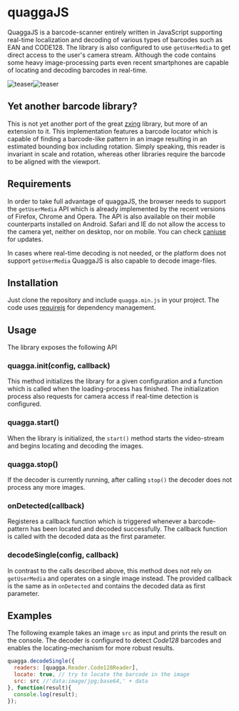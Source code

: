 quaggaJS
========

QuaggaJS is a barcode-scanner entirely written in JavaScript supporting real-time localization and decoding of various types of barcodes such as EAN and CODE128. The library is also configured to use `getUserMedia` to get direct access to the user's camera stream. Although the code contains some heavy image-processing parts even recent smartphones are capable of locating and decoding  barcodes in real-time.

![teaser][teaser_left]![teaser][teaser_right]


## Yet another barcode library?

This is not yet another port of the great [zxing][zxing_github] library, but more of an extension to it. This implementation features a barcode locator which is capable of finding a barcode-like pattern in an image resulting in an estimated bounding box including rotation. Simply speaking, this reader is invariant in scale and rotation, whereas other libraries require the barcode to be aligned with the viewport.


## Requirements

In order to take full advantage of quaggaJS, the browser needs to support the `getUserMedia` API which is already implemented by the recent versions of Firefox, Chrome and Opera. The API is also available on their mobile counterparts installed on Android. Safari and IE do not allow the access to the camera yet, neither on desktop, nor on mobile. You can check [caniuse][caniuse_getusermedia] for updates.

In cases where real-time decoding is not needed, or the platform does not support `getUserMedia` QuaggaJS is also capable to decode image-files.

## Installation

Just clone the repository and include `quagga.min.js` in your project. The code uses [requirejs][requirejs] for dependency management.

## Usage

The library exposes the following API

### quagga.init(config, callback)

This method initializes the library for a given configuration and a function which is called when the loading-process has finished. The initialization process also requests for camera access if real-time detection is configured.

### quagga.start()

When the library is initialized, the `start()` method starts the video-stream and begins locating and decoding the images.

### quagga.stop()

If the decoder is currently running, after calling `stop()` the decoder does not process any more images.

### onDetected(callback)

Registeres a callback function which is triggered whenever a barcode-pattern has been located and decoded successfully. The callback function is called with the decoded data as the first parameter.

### decodeSingle(config, callback)

In contrast to the calls described above, this method does not rely on `getUserMedia` and operates on a single image instead. The provided callback is the same as in `onDetected` and contains the decoded data as first parameter.

## Examples

The following example takes an image `src` as input and prints the result on the console. The decoder is configured to detect _Code128_ barcodes and enables the locating-mechanism for more robust results.

```javascript
quagga.decodeSingle({
  readers: [quagga.Reader.Code128Reader],
  locate: true, // try to locate the barcode in the image
  src: src //'data:image/jpg;base64,' + data
}, function(result){
  console.log(result);
});
```

[zxing_github]: https://github.com/zxing/zxing
[teaser_left]: https://github.com/serratus/quaggaJS/blob/master/doc/img/mobile-located.png
[teaser_right]: https://github.com/serratus/quaggaJS/blob/master/doc/img/mobile-detected.png
[caniuse_getusermedia]: http://caniuse.com/#feat=stream
[requirejs]: http://requirejs.org/

